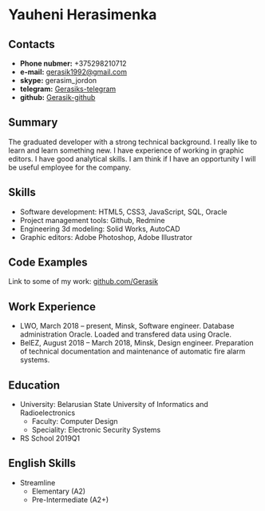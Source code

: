 # Yauheni Herasimenka

## Contacts 

* **Phone nubmer:** +375298210712
* **e-mail:** gerasik1992@gmail.com
* **skype:** gerasim_jordon
* **telegram:** [Gerasiks-telegram](https://t.me/Gerasiks)
* **github:** [Gerasik-github](https://github.com/Gerasik)

## Summary

The graduated developer with a strong technical background. 
I really like to learn and learn something new. I have experience of working in graphic editors. I have good analytical skills. I am think if I have an opportunity I will be useful employee for the company.

## Skills 

* Software development: HTML5, CSS3, JavaScript, SQL, Oracle
* Project management tools: Github, Redmine
* Engineering 3d modeling:	Solid Works, AutoCAD
* Graphic editors: Adobe Photoshop, Adobe Illustrator

## Code Examples

Link to some of my work: [github.com/Gerasik](https://github.com/Gerasik)

## Work Experience

* LWO, March 2018 – present, Minsk, Software engineer. Database administration Oracle. Loaded and transfered data using Oracle.
* BelEZ, August 2018 – March 2018, Minsk, Design engineer. Preparation of technical documentation and maintenance of automatic fire alarm systems.

## Education

- University: Belarusian State University of Informatics and Radioelectronics
    - Faculty: Computer Design
    - Speciality: Electronic Security Systems
- RS School 2019Q1

## English Skills

- Streamline
    - Elementary (A2)
    - Pre-Intermediate (A2+)
